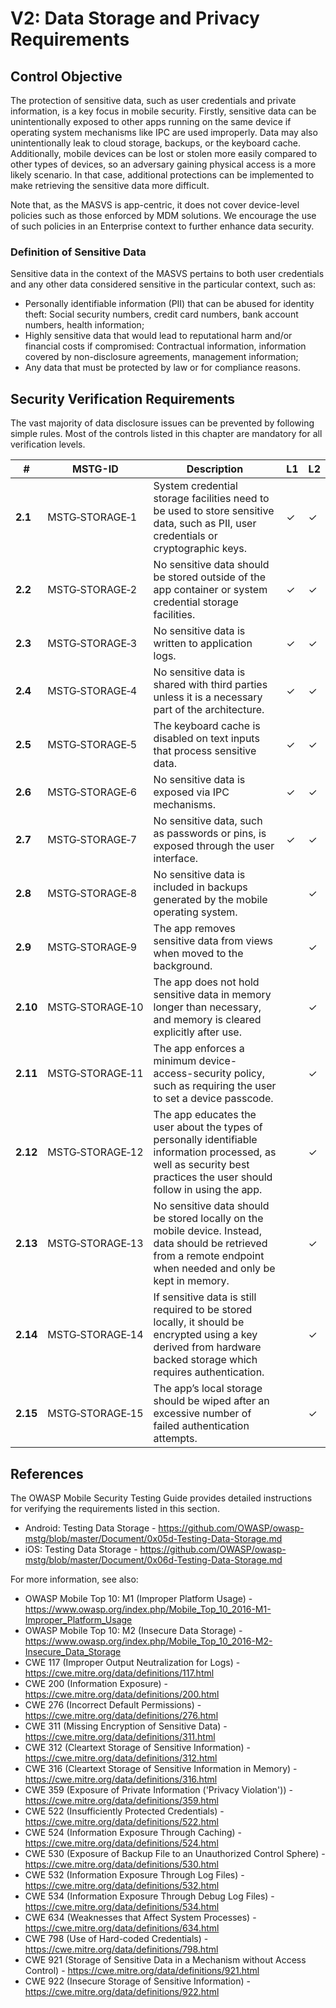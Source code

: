 # V2: Data Storage and Privacy Requirements

## Control Objective

The protection of sensitive data, such as user credentials and private information, is a key focus in mobile security. Firstly, sensitive data can be unintentionally exposed to other apps running on the same device if operating system mechanisms like IPC are used improperly. Data may also unintentionally leak to cloud storage, backups, or the keyboard cache. Additionally, mobile devices can be lost or stolen more easily compared to other types of devices, so an adversary gaining physical access is a more likely scenario. In that case, additional protections can be implemented to make retrieving the sensitive data more difficult.

Note that, as the MASVS is app-centric, it does not cover device-level policies such as those enforced by MDM solutions. We encourage the use of such policies in an Enterprise context to further enhance data security.

### Definition of Sensitive Data

Sensitive data in the context of the MASVS pertains to both user credentials and any other data considered sensitive in the particular context, such as:

- Personally identifiable information (PII) that can be abused for identity theft:  Social security numbers, credit card numbers, bank account numbers, health information;
- Highly sensitive data that would lead to reputational harm and/or financial costs if compromised: Contractual information, information covered by non-disclosure agreements, management information;
- Any data that must be protected by law or for compliance reasons.

<div style="page-break-after: always;" >
</div>

## Security Verification Requirements

The vast majority of data disclosure issues can be prevented by following simple rules. Most of the controls listed in this chapter are mandatory for all verification levels.

| # | MSTG-ID | Description | L1 | L2 |
| --- | --- | --- | --- | --- |
| **2.1** | MSTG‑STORAGE‑1 | System credential storage facilities need to be used to store sensitive data, such as PII, user credentials or cryptographic keys. | ✓ | ✓ |
| **2.2** | MSTG‑STORAGE‑2 | No sensitive data should be stored outside of the app container or system credential storage facilities. | ✓ | ✓ |
| **2.3** | MSTG‑STORAGE‑3 | No sensitive data is written to application logs. | ✓ | ✓ |
| **2.4** | MSTG‑STORAGE‑4 | No sensitive data is shared with third parties unless it is a necessary part of the architecture. | ✓ | ✓ |
| **2.5** | MSTG‑STORAGE‑5 | The keyboard cache is disabled on text inputs that process sensitive data. | ✓ | ✓ |
| **2.6** | MSTG‑STORAGE‑6 | No sensitive data is exposed via IPC mechanisms. | ✓ | ✓ |
| **2.7** | MSTG‑STORAGE‑7 | No sensitive data, such as passwords or pins, is exposed through the user interface. | ✓ | ✓ |
| **2.8** | MSTG‑STORAGE‑8 | No sensitive data is included in backups generated by the mobile operating system. |   | ✓ |
| **2.9** | MSTG‑STORAGE‑9 | The app removes sensitive data from views when moved to the background. |  | ✓ |
| **2.10** | MSTG‑STORAGE‑10 | The app does not hold sensitive data in memory longer than necessary, and memory is cleared explicitly after use. |  | ✓ |
| **2.11** | MSTG‑STORAGE‑11 | The app enforces a minimum device-access-security policy, such as requiring the user to set a device passcode. |  | ✓ |
| **2.12** | MSTG‑STORAGE‑12 | The app educates the user about the types of personally identifiable information processed, as well as security best practices the user should follow in using the app. |  | ✓ |
| **2.13** | MSTG‑STORAGE‑13 | No sensitive data should be stored locally on the mobile device. Instead, data should be retrieved from a remote endpoint when needed and only be kept in memory. |  | ✓ |
| **2.14** | MSTG‑STORAGE‑14 | If sensitive data is still required to be stored locally, it should be encrypted using a key derived from hardware backed storage which requires authentication. |  | ✓ |
| **2.15** | MSTG‑STORAGE‑15 | The app’s local storage should be wiped after an excessive number of failed authentication attempts. |  | ✓ |

## References

The OWASP Mobile Security Testing Guide provides detailed instructions for verifying the requirements listed in this section.

- Android: Testing Data Storage - <https://github.com/OWASP/owasp-mstg/blob/master/Document/0x05d-Testing-Data-Storage.md>
- iOS: Testing Data Storage - <https://github.com/OWASP/owasp-mstg/blob/master/Document/0x06d-Testing-Data-Storage.md>

For more information, see also:

- OWASP Mobile Top 10: M1 (Improper Platform Usage) - <https://www.owasp.org/index.php/Mobile_Top_10_2016-M1-Improper_Platform_Usage>
- OWASP Mobile Top 10: M2 (Insecure Data Storage) - <https://www.owasp.org/index.php/Mobile_Top_10_2016-M2-Insecure_Data_Storage>
- CWE 117 (Improper Output Neutralization for Logs) - <https://cwe.mitre.org/data/definitions/117.html>
- CWE 200 (Information Exposure) - <https://cwe.mitre.org/data/definitions/200.html>
- CWE 276 (Incorrect Default Permissions) - <https://cwe.mitre.org/data/definitions/276.html>
- CWE 311 (Missing Encryption of Sensitive Data) - <https://cwe.mitre.org/data/definitions/311.html>
- CWE 312 (Cleartext Storage of Sensitive Information) - <https://cwe.mitre.org/data/definitions/312.html>
- CWE 316 (Cleartext Storage of Sensitive Information in Memory) - <https://cwe.mitre.org/data/definitions/316.html>
- CWE 359 (Exposure of Private Information ('Privacy Violation')) - <https://cwe.mitre.org/data/definitions/359.html>
- CWE 522 (Insufficiently Protected Credentials) - <https://cwe.mitre.org/data/definitions/522.html>
- CWE 524 (Information Exposure Through Caching) - <https://cwe.mitre.org/data/definitions/524.html>
- CWE 530 (Exposure of Backup File to an Unauthorized Control Sphere) - <https://cwe.mitre.org/data/definitions/530.html>
- CWE 532 (Information Exposure Through Log Files) - <https://cwe.mitre.org/data/definitions/532.html>
- CWE 534 (Information Exposure Through Debug Log Files) - <https://cwe.mitre.org/data/definitions/534.html>
- CWE 634 (Weaknesses that Affect System Processes) - <https://cwe.mitre.org/data/definitions/634.html>
- CWE 798 (Use of Hard-coded Credentials) - <https://cwe.mitre.org/data/definitions/798.html>
- CWE 921 (Storage of Sensitive Data in a Mechanism without Access Control) - <https://cwe.mitre.org/data/definitions/921.html>
- CWE 922 (Insecure Storage of Sensitive Information) - <https://cwe.mitre.org/data/definitions/922.html>
